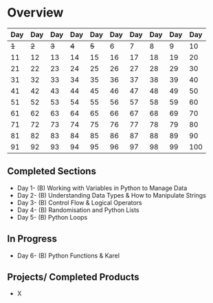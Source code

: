 # Overview

| Day | Day | Day | Day | Day | Day | Day | Day | Day | Day |
| --- | --- | --- | --- | --- | --- | --- | --- | --- | --- |
| ~~1~~ | ~~2~~ | ~~3~~ | ~~4~~ | ~~5~~ | 6   | 7   | 8   | 9   | 10  |
| 11    | 12  | 13  | 14  | 15  | 16  | 17  | 18  | 19  | 20  |
| 21    | 22  | 23  | 24  | 25  | 26  | 27  | 28  | 29  | 30  |
| 31    | 32  | 33  | 34  | 35  | 36  | 37  | 38  | 39  | 40  |
| 41    | 42  | 43  | 44  | 45  | 46  | 47  | 48  | 49  | 50  |
| 51    | 52  | 53  | 54  | 55  | 56  | 57  | 58  | 59  | 60  |
| 61    | 62  | 63  | 64  | 65  | 66  | 67  | 68  | 69  | 70  |
| 71    | 72  | 73  | 74  | 75  | 76  | 77  | 78  | 79  | 80  |
| 81    | 82  | 83  | 84  | 85  | 86  | 87  | 88  | 89  | 90  |
| 91    | 92  | 93  | 94  | 95  | 96  | 97  | 98  | 99  | 100 |

## Completed Sections

- Day 1- (B) Working with Variables in Python to Manage Data
- Day 2- (B) Understanding Data Types & How to Manipulate Strings
- Day 3- (B) Control Flow & Logical Operators
- Day 4- (B) Randomisation and Python Lists
- Day 5- (B) Python Loops

## In Progress

- Day 6- (B) Python Functions & Karel

## Projects/ Completed Products

- X
